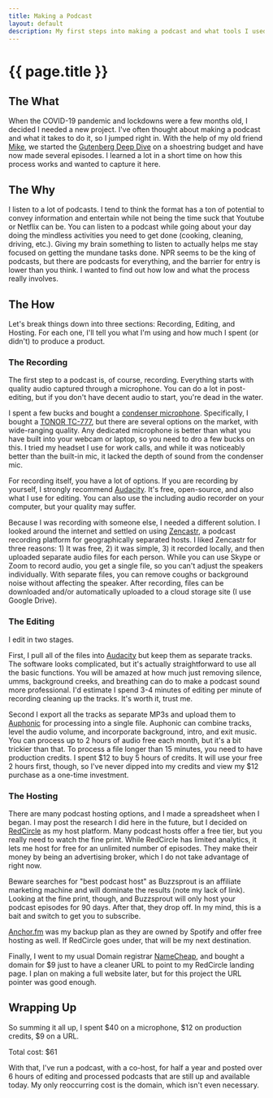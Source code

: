 ```yaml
---
title: Making a Podcast 
layout: default
description: My first steps into making a podcast and what tools I used 
---
```


# {{ page.title }}

## The What

When the COVID-19 pandemic and lockdowns were a few months old, I decided I needed a new project.  I've often thought about making a podcast and what it takes to do it, so I jumped right in. With the help of my old friend [Mike](https://twitter.com/msmullen), we started the [Gutenberg Deep Dive](http://www.gutenbergdeepdive.com) on a shoestring budget and have now made several episodes.  I learned a lot in a short time on how this process works and wanted to capture it here.

## The Why

I listen to a lot of podcasts.  I tend to think the format has a ton of potential to convey information and entertain while not being the time suck that Youtube or Netflix can be.  You can listen to a podcast while going about your day doing the mindless activities you need to get done (cooking, cleaning, driving, etc.).  Giving my brain something to listen to actually helps me stay focused on getting the mundane tasks done. NPR seems to be the king of podcasts, but there are podcasts for everything, and the barrier for entry is lower than you think.  I wanted to find out how low and what the process really involves.
 
## The How

Let's break things down into three sections: Recording, Editing, and Hosting.  For each one, I'll tell you what I'm using and how much I spent (or didn't) to produce a product.

### The Recording

The first step to a podcast is, of course, recording.  Everything starts with quality audio captured through a microphone.  You can do a lot in post-editing, but if you don't have decent audio to start, you're dead in the water.

I spent a few bucks and bought a [condenser microphone](https://www.neumann.com/homestudio/en/what-is-a-condenser-microphone). Specifically, I bought a [TONOR TC-777](https://amzn.to/3dSv0PW), but there are several options on the market, with wide-ranging quality.  Any dedicated microphone is better than what you have built into your webcam or laptop, so you need to dro a few bucks on this.  I tried my headset I use for work calls, and while it was noticeably better than the built-in mic, it lacked the depth of sound from the condenser mic.

For recording itself, you have a lot of options.  If you are recording by yourself, I strongly recommend [Audacity](https://www.audacityteam.org/).  It's free, open-source, and also what I use for editing.  You can also use the including audio recorder on your computer, but your quality may suffer.

Because I was recording with someone else, I needed a different solution.  I looked around the internet and settled on using [Zencastr](https://zencastr.com/), a podcast recording platform for geographically separated hosts.  I liked Zencastr for three reasons: 1) It was free, 2) it was simple, 3) it recorded locally, and then uploaded separate audio files for each person.  While you can use Skype or Zoom to record audio, you get a single file, so you can't adjust the speakers individually.  With separate files, you can remove coughs or background noise without affecting the speaker. After recording, files can be downloaded and/or automatically uploaded to a cloud storage site (I use Google Drive).

### The Editing

I edit in two stages. 

First, I pull all of the files into [Audacity](https://www.audacityteam.org/) but keep them as separate tracks.  The software looks complicated, but it's actually straightforward to use all the basic functions.  You will be amazed at how much just removing silence, umms, background creeks, and breathing can do to make a podcast sound more professional.  I'd estimate I spend 3-4 minutes of editing per minute of recording cleaning up the tracks.  It's worth it, trust me.

Second I export all the tracks as separate MP3s and upload them to [Auphonic](https://auphonic.com/engine/) for processing into a single file.  Auphonic can combine tracks, level the audio volume, and incorporate background, intro, and exit music.  You can process up to 2 hours of audio free each month, but it's a bit trickier than that. To process a file longer than 15 minutes, you need to have production credits.  I spent $12 to buy 5 hours of credits. It will use your free 2 hours first, though, so I've never dipped into my credits and view my $12 purchase as a one-time investment.  

### The Hosting

There are many podcast hosting options, and I made a spreadsheet when I began.  I may post the research I did here in the future, but I decided on [RedCircle](https://redcircle.com/) as my host platform.  Many podcast hosts offer a free tier, but you really need to watch the fine print.  While RedCircle has limited analytics, it lets me host for free for an unlimited number of episodes.  They make their money by being an advertising broker, which I do not take advantage of right now.

Beware searches for "best podcast host" as Buzzsprout is an affiliate marketing machine and will dominate the results (note my lack of link).  Looking at the fine print, though, and Buzzsprout will only host your podcast episodes for 90 days. After that, they drop off. In my mind, this is a bait and switch to get you to subscribe.

[Anchor.fm](https://anchor.fm/) was my backup plan as they are owned by Spotify and offer free hosting as well.  If RedCircle goes under, that will be my next destination.

Finally, I went to my usual Domain registrar [NameCheap](https://www.namecheap.com/), and bought a domain for $9 just to have a cleaner URL to point to my RedCircle landing page.  I plan on making a full website later, but for this project the URL pointer was good enough.

## Wrapping Up

So summing it all up, I spent $40 on a microphone, $12 on production credits, $9 on a URL. 

Total cost: $61 

With that, I've run a podcast, with a co-host, for half a year and posted over 6 hours of editing and processed podcasts that are still up and available today. My only reoccurring cost is the domain, which isn't even necessary.
 
